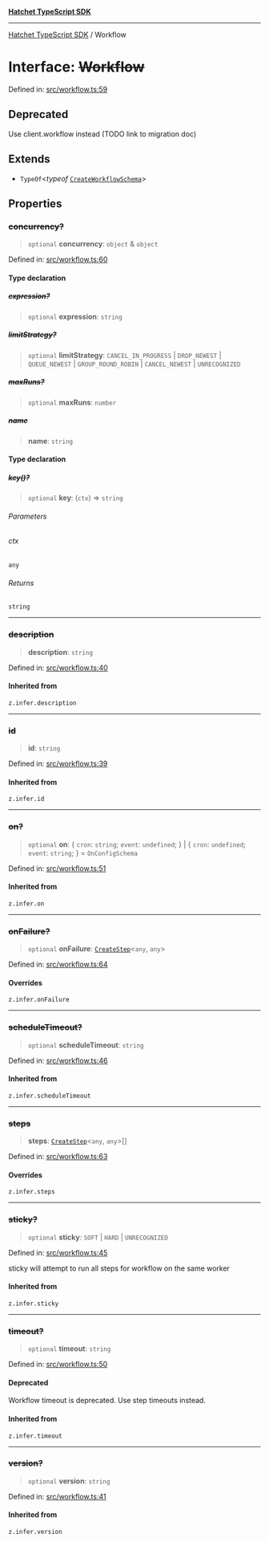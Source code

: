 [**Hatchet TypeScript SDK**](../README.md)

***

[Hatchet TypeScript SDK](../README.md) / Workflow

# Interface: ~~Workflow~~

Defined in: [src/workflow.ts:59](https://github.com/hatchet-dev/hatchet/blob/0288a24f2e9f14787135b399bd47182f4d1260d9/sdks/typescript/src/workflow.ts#L59)

## Deprecated

Use client.workflow instead (TODO link to migration doc)

## Extends

- `TypeOf`\<*typeof* [`CreateWorkflowSchema`](../variables/CreateWorkflowSchema.md)\>

## Properties

### ~~concurrency?~~

> `optional` **concurrency**: `object` & `object`

Defined in: [src/workflow.ts:60](https://github.com/hatchet-dev/hatchet/blob/0288a24f2e9f14787135b399bd47182f4d1260d9/sdks/typescript/src/workflow.ts#L60)

#### Type declaration

##### ~~expression?~~

> `optional` **expression**: `string`

##### ~~limitStrategy?~~

> `optional` **limitStrategy**: `CANCEL_IN_PROGRESS` \| `DROP_NEWEST` \| `QUEUE_NEWEST` \| `GROUP_ROUND_ROBIN` \| `CANCEL_NEWEST` \| `UNRECOGNIZED`

##### ~~maxRuns?~~

> `optional` **maxRuns**: `number`

##### ~~name~~

> **name**: `string`

#### Type declaration

##### ~~key()?~~

> `optional` **key**: (`ctx`) => `string`

###### Parameters

###### ctx

`any`

###### Returns

`string`

***

### ~~description~~

> **description**: `string`

Defined in: [src/workflow.ts:40](https://github.com/hatchet-dev/hatchet/blob/0288a24f2e9f14787135b399bd47182f4d1260d9/sdks/typescript/src/workflow.ts#L40)

#### Inherited from

`z.infer.description`

***

### ~~id~~

> **id**: `string`

Defined in: [src/workflow.ts:39](https://github.com/hatchet-dev/hatchet/blob/0288a24f2e9f14787135b399bd47182f4d1260d9/sdks/typescript/src/workflow.ts#L39)

#### Inherited from

`z.infer.id`

***

### ~~on?~~

> `optional` **on**: \{ `cron`: `string`; `event`: `undefined`; \} \| \{ `cron`: `undefined`; `event`: `string`; \} = `OnConfigSchema`

Defined in: [src/workflow.ts:51](https://github.com/hatchet-dev/hatchet/blob/0288a24f2e9f14787135b399bd47182f4d1260d9/sdks/typescript/src/workflow.ts#L51)

#### Inherited from

`z.infer.on`

***

### ~~onFailure?~~

> `optional` **onFailure**: [`CreateStep`](CreateStep.md)\<`any`, `any`\>

Defined in: [src/workflow.ts:64](https://github.com/hatchet-dev/hatchet/blob/0288a24f2e9f14787135b399bd47182f4d1260d9/sdks/typescript/src/workflow.ts#L64)

#### Overrides

`z.infer.onFailure`

***

### ~~scheduleTimeout?~~

> `optional` **scheduleTimeout**: `string`

Defined in: [src/workflow.ts:46](https://github.com/hatchet-dev/hatchet/blob/0288a24f2e9f14787135b399bd47182f4d1260d9/sdks/typescript/src/workflow.ts#L46)

#### Inherited from

`z.infer.scheduleTimeout`

***

### ~~steps~~

> **steps**: [`CreateStep`](CreateStep.md)\<`any`, `any`\>[]

Defined in: [src/workflow.ts:63](https://github.com/hatchet-dev/hatchet/blob/0288a24f2e9f14787135b399bd47182f4d1260d9/sdks/typescript/src/workflow.ts#L63)

#### Overrides

`z.infer.steps`

***

### ~~sticky?~~

> `optional` **sticky**: `SOFT` \| `HARD` \| `UNRECOGNIZED`

Defined in: [src/workflow.ts:45](https://github.com/hatchet-dev/hatchet/blob/0288a24f2e9f14787135b399bd47182f4d1260d9/sdks/typescript/src/workflow.ts#L45)

sticky will attempt to run all steps for workflow on the same worker

#### Inherited from

`z.infer.sticky`

***

### ~~timeout?~~

> `optional` **timeout**: `string`

Defined in: [src/workflow.ts:50](https://github.com/hatchet-dev/hatchet/blob/0288a24f2e9f14787135b399bd47182f4d1260d9/sdks/typescript/src/workflow.ts#L50)

#### Deprecated

Workflow timeout is deprecated. Use step timeouts instead.

#### Inherited from

`z.infer.timeout`

***

### ~~version?~~

> `optional` **version**: `string`

Defined in: [src/workflow.ts:41](https://github.com/hatchet-dev/hatchet/blob/0288a24f2e9f14787135b399bd47182f4d1260d9/sdks/typescript/src/workflow.ts#L41)

#### Inherited from

`z.infer.version`
